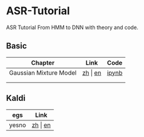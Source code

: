 # ASR-Tutorial
 ASR Tutorial From HMM to DNN with theory and code.

## Basic

| Chapter                | Link                                                         | Code                                       |
| ---------------------- | ------------------------------------------------------------ | ------------------------------------------ |
| Gaussian Mixture Model | [zh](https://blog.csdn.net/qq_39573785/article/details/121587898) \| [en](.) | [ipynb](./code/GaussianMixtureModel.ipynb) |
|                        |                                                              |                                            |
|                        |                                                              |                                            |

## Kaldi

| egs   | Link                                                         |
| ----- | ------------------------------------------------------------ |
| yesno | [zh](https://blog.csdn.net/qq_39573785/article/details/121875749) \| [en](.) |

